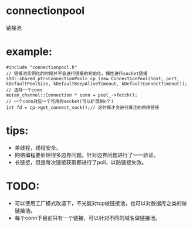 # connectionpool
链接池

# example:
    #include "connectionpool.h"
    // 链接池实例化的时候并不会进行链接的初始化，惰性进行socket链接
    std::shared_ptr<ConnectionPool> cp (new ConnectionPool(host, port, kDefaultPoolSize, kDefaultKeepAliveTimeout, kDefaultConnectTimeout));
    // 选择一个conn
    motan_channel::Connection * conn = pool_->fetch();
    // 一个conn对应一个可用的socket(可以扩展到n个)
    int fd = cp->get_connect_sock();// 这时候才会进行真正的网络链接
    
# tips:
- 单线程，线程安全。
- 网络编程要处理很多边界问题。针对边界问题进行了一一验证。
- 长链接，但是每次链接获取都进行了poll，以防链接失效。

# TODO:
- 可以使用工厂模式改造下，不光能对tcp做链接池，也可以对数据库之类的做链接池。
- 每个conn下目前只有一个链接，可以针对不同的域名做链接池。
